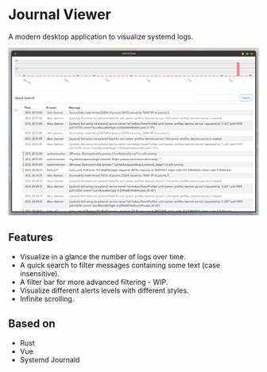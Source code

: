 # Journal Viewer

A modern desktop application to visualize systemd logs.

![Journal Viewer Screenshot](docs/screenshot.png)

## Features

- Visualize in a glance the number of logs over time.
- A quick search to filter messages containing some text (case insensitive).
- A filter bar for more advanced filtering - WIP.
- Visualize different alerts levels with different styles.
- Infinite scrolling.

## Based on

- Rust
- Vue
- Systemd Journald
